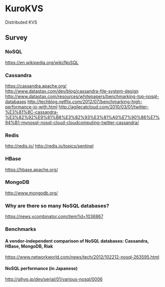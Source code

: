KuroKVS
=======

Distributed KVS

## Survey
### NoSQL
https://en.wikipedia.org/wiki/NoSQL
### Cassandra
https://cassandra.apache.org/
http://www.datastax.com/dev/blog/cassandra-file-system-design
http://www.datastax.com/resources/whitepapers/benchmarking-top-nosql-databases
http://techblog.netflix.com/2012/07/benchmarking-high-performance-io-with.html
http://agilecatcloud.com/2010/03/01/twitter-%E3%81%8C-cassandra-%E3%82%92%E9%81%B8%E3%82%93%E3%81%A0%E7%90%86%E7%94%B1-mynosql-nosql-cloud-cloudcomputing-twitter-cassandra/
### Redis
http://redis.io/
http://redis.io/topics/sentinel
### HBase
https://hbase.apache.org/
### MongoDB
http://www.mongodb.org/
### Why are there so many NoSQL databases?
https://news.ycombinator.com/item?id=1036867
### Benchmarks
#### A vendor-independent comparison of NoSQL databases: Cassandra, HBase, MongoDB, Riak
https://www.networkworld.com/news/tech/2012/102212-nosql-263595.html
#### NoSQL performance (in Japanese)
http://gihyo.jp/dev/serial/01/various-nosql/0006
